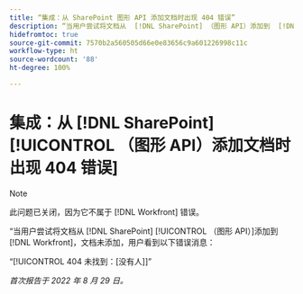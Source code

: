 ```yaml
---
title: “集成：从 SharePoint 图形 API 添加文档时出现 404 错误”
description: “当用户尝试将文档从  [!DNL SharePoint] （图形 API）添加到  [!DNL Workfront] ，文档未添加，用户看到以下错误消息：”
hidefromtoc: true
source-git-commit: 7570b2a560505d66e0e83656c9a601226998c11c
workflow-type: ht
source-wordcount: '88'
ht-degree: 100%

---
```



# 集成：从 [!DNL SharePoint] [!UICONTROL （图形 API）添加文档时出现 404 错误]

>[!NOTE]
>
>此问题已关闭，因为它不属于 [!DNL Workfront] 错误。

“当用户尝试将文档从 [!DNL SharePoint] [!UICONTROL （图形 API）]添加到 [!DNL Workfront]，文档未添加，用户看到以下错误消息：

“[!UICONTROL  404 未找到：[没有人]]”

_首次报告于 2022 年 8 月 29 日。_

